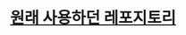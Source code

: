 <h1 align="middle"><p align="middle"><a href="https://github.com/nswon/bssm-task-db">원래 사용하던 레포지토리</a></p></h1>
